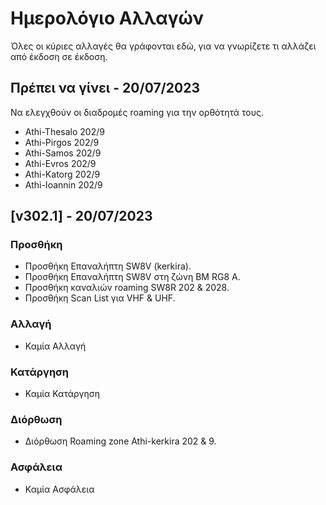 
# Ημερολόγιο Αλλαγών
Όλες οι κύριες αλλαγές θα γράφονται εδώ, για να γνωρίζετε τι αλλάζει από έκδοση σε έκδοση.
 
 
## Πρέπει να γίνει - 20/07/2023
 
Να ελεγχθούν οι διαδρομές roaming για την ορθότητά τους.
- Athi-Thesalo 202/9
- Athi-Pirgos 202/9
- Athi-Samos 202/9
- Athi-Evros 202/9
- Athi-Katorg 202/9
- Athi-Ioannin 202/9
 
## [v302.1] - 20/07/2023

### Προσθήκη
- Προσθήκη Επαναλήπτη SW8V (kerkira).
- Προσθήκη Επαναλήπτη SW8V στη ζώνη BM RG8 A.
- Προσθήκη καναλιών roaming SW8R 202 & 2028.  
- Προσθήκη Scan List για VHF & UHF.
  
### Αλλαγή
- Καμία Αλλαγή
  
### Κατάργηση
- Καμία Κατάργηση
  
### Διόρθωση
- Διόρθωση Roaming zone Athi-kerkira 202 & 9.

### Ασφάλεια
- Καμία Ασφάλεια
